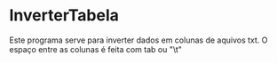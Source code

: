 # InverterTabela
Este programa serve para inverter dados em colunas de aquivos txt. O espaço entre as colunas é feita com tab ou "\t"